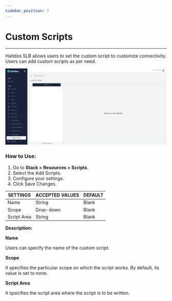 ```yaml
---
sidebar_position: 7
---
```


# Custom Scripts

---

Haltdos SLB allows users to set the custom script to customize connectivity. Users can add custom scripts as per need.

![Custom Scripts](/img/platform/custom_scripts1.png)

### How to Use:

1. Go to **Stack > Resources > Scripts**.
2. Select the Add Scripts.
3. Configure your settings. 
4. Click Save Changes.

| SETTINGS    | ACCEPTED VALUES | DEFAULT |
|-------------|-----------------|---------|
| Name        | String          | Blank   |
| Scope       | Drop-down       | Blank   |
| Script Area | String          | Blank   |

**Description:**

**Name**

Users can specify the name of the custom script.

**Scope**

It specifies the particular scope on which the script works. By default, its value is set to none.

**Script Area**

It specifies the script area where the script is to be written.


